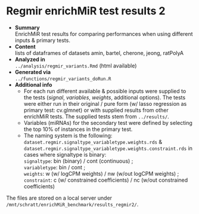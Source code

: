 # Regmir enrichMiR test results 2  
- **Summary**  
EnrichMiR test results for comparing performances when using different inputs & primary tests.
- **Content**  
lists of dataframes of datasets amin, bartel, cherone, jeong, ratPolyA
- **Analyzed in**  
`../analysis/regmir_variants.Rmd` (html available)
- **Generated via**  
`../functions/regmir_variants_doRun.R`
- **Additional info**  
  - For each run different available & possible inputs were supplied to the tests (*signal*, *variables*, *weights*, additional options). The tests were either run in their original / pure form (w/ lasso regression as primary test: cv.glmnet) or with supplied results from other enrichMiR tests. The supplied tests stem from `../results/`.    
  - Variables (miRNAs) for the secondary test were defined by selecting the top 10% of instances in the primary test.  
  - The naming system is the following: `dataset.regmir.signaltype_variabletype.weights.rds` & `dataset.regmir.signaltype_variabletype.weights.constraint.rds` in cases where signaltype is binary:   
    `signaltype`: bin (binary) / cont (continuous) ;  
    `variabletype`: bin / cont ;  
    `weights`: w (w/ logCPM weights) / nw (w/out logCPM weights) ;  
    `constraint`: c (w/ constrained coefficients) / nc (w/out constrained coefficients)  

The files are stored on a local server under `/mnt/schratt/enrichMiR_benchmark/results_regmir2/`.
